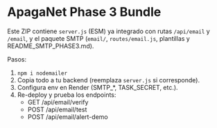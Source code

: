 # ApagaNet Phase 3 Bundle

Este ZIP contiene `server.js` (ESM) ya integrado con rutas `/api/email` y `/email`,
y el paquete SMTP (`email/`, `routes/email.js`, plantillas y README_SMTP_PHASE3.md).

Pasos:
1) `npm i nodemailer`
2) Copia todo a tu backend (reemplaza `server.js` si corresponde).
3) Configura env en Render (SMTP_*, TASK_SECRET, etc.).
4) Re-deploy y prueba los endpoints:
   - GET  /api/email/verify
   - POST /api/email/test
   - POST /api/email/alert-demo
